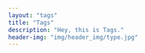 ```yaml
---
layout: "tags"
title: "Tags"
description: "Hey, this is Tags."
header-img: "img/header_img/type.jpg"
---
```

